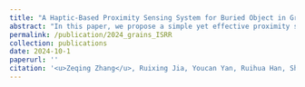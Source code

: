```yaml
---
title: "A Haptic-Based Proximity Sensing System for Buried Object in Granular Material"
abstract: "In this paper, we propose a simple yet effective proximity sensing system for underground stuff based on the haptic feedback of the sensor-granules interaction. <br/><img src='/images/publications/2024_grains_isrr.jpg'>"
permalink: /publication/2024_grains_ISRR
collection: publications
date: 2024-10-1
paperurl: ''
citation: '<u>Zeqing Zhang</u>, Ruixing Jia, Youcan Yan, Ruihua Han, Shijie Lin, Qian Jiang, Liangjun Zhang, Jia Pan (2024). <br><i>40-th International Symposium of Robotics Research (ISRR). Long Beach, California, USA</i>.'
---
```


